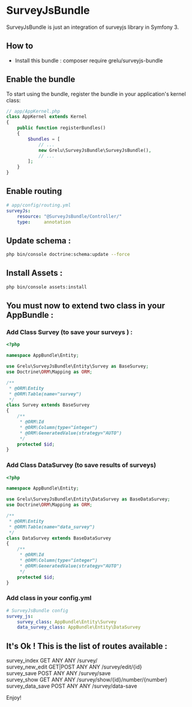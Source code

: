 # SurveyJsBundle

SurveyJsBundle is just an integration of surveyjs library in Symfony 3.

How to
------
 
- Install this bundle :
composer require grelu/surveyjs-bundle

## Enable the bundle

To start using the bundle, register the bundle in your application's kernel class:

```php
// app/AppKernel.php
class AppKernel extends Kernel
{
    public function registerBundles()
    {
        $bundles = [
            // ...
            new Grelu\SurveyJsBundle\SurveyJsBundle(),
            // ...
        ];
    }
}
```

## Enable routing

```yaml
# app/config/routing.yml
surveyJs:
    resource: "@SurveyJsBundle/Controller/"
    type:     annotation
```

## Update schema :

```bash
php bin/console doctrine:schema:update --force
```

## Install Assets :

```bash
php bin/console assets:install
```
## You must now to extend two class in your AppBundle :


### Add Class Survey (to save your surveys ) :

```php
<?php

namespace AppBundle\Entity;

use Grelu\SurveyJsBundle\Entity\Survey as BaseSurvey;
use Doctrine\ORM\Mapping as ORM;

/**
 * @ORM\Entity
 * @ORM\Table(name="survey")
 */
class Survey extends BaseSurvey
{
    /**
     * @ORM\Id
     * @ORM\Column(type="integer")
     * @ORM\GeneratedValue(strategy="AUTO")
     */
    protected $id;
}
```

### Add Class DataSurvey (to save results of surveys)

```php
<?php

namespace AppBundle\Entity;

use Grelu\SurveyJsBundle\Entity\DataSurvey as BaseDataSurvey;
use Doctrine\ORM\Mapping as ORM;

/**
 * @ORM\Entity
 * @ORM\Table(name="data_survey")
 */
class DataSurvey extends BaseDataSurvey
{
    /**
     * @ORM\Id
     * @ORM\Column(type="integer")
     * @ORM\GeneratedValue(strategy="AUTO")
     */
    protected $id;
}
```

### Add class in your config.yml

```yaml
# SurveyJsBundle config
survey_js:
    survey_class: AppBundle\Entity\Survey
    data_survey_class: AppBundle\Entity\DataSurvey
```


## It's Ok ! This is the list of routes available :

survey_index                        GET        ANY      ANY    /survey/                                       
survey_new_edit                     GET|POST   ANY      ANY    /survey/edit/{id}                              
survey_save                         POST       ANY      ANY    /survey/save                                   
survey_show                         GET        ANY      ANY    /survey/show/{id}/number/{number}              
survey_data_save                    POST       ANY      ANY    /survey/data-save               

Enjoy!
